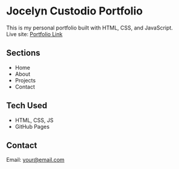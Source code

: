 # Jocelyn Custodio Portfolio
This is my personal portfolio built with HTML, CSS, and JavaScript.  
Live site: [Portfolio Link]((https://joshienacar.github.io/celeneee/))  

## Sections
- Home
- About
- Projects
- Contact  

## Tech Used
- HTML, CSS, JS
- GitHub Pages  

## Contact
Email: your@email.com

